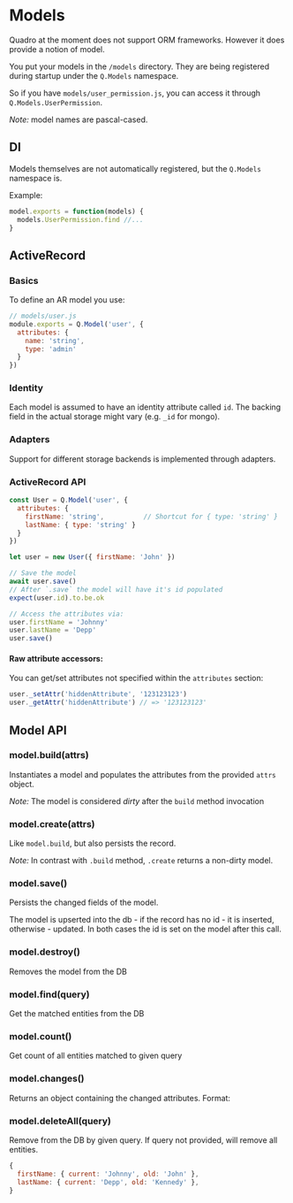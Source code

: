 # Models

Quadro at the moment does not support ORM frameworks. However it does provide a notion of model.

You put your models in the `/models` directory. They are being registered during startup under the `Q.Models` namespace.

So if you have `models/user_permission.js`, you can access it through `Q.Models.UserPermission`.

*Note:* model names are pascal-cased.

## DI

Models themselves are not automatically registered, but the `Q.Models` namespace is.

Example:

```js
model.exports = function(models) {
  models.UserPermission.find //...
}
```

## ActiveRecord

### Basics

To define an AR model you use:

```js
// models/user.js
module.exports = Q.Model('user', {
  attributes: {
    name: 'string',
    type: 'admin'
  }
})
```

### Identity

Each model is assumed to have an identity attribute called `id`. The backing
field in the actual storage might vary (e.g. `_id` for mongo).


### Adapters

Support for different storage backends is implemented through adapters.

### ActiveRecord API

```js
const User = Q.Model('user', {
  attributes: {
    firstName: 'string',          // Shortcut for { type: 'string' }
    lastName: { type: 'string' }
  }
})

let user = new User({ firstName: 'John' })

// Save the model
await user.save()
// After `.save` the model will have it's id populated
expect(user.id).to.be.ok

// Access the attributes via:
user.firstName = 'Johnny'
user.lastName = 'Depp'
user.save()
```

#### Raw attribute accessors:

You can get/set attributes not specified within the `attributes` section:

```js
user._setAttr('hiddenAttribute', '123123123')
user._getAttr('hiddenAttribute') // => '123123123'
```

## Model API

### model.build(attrs)

Instantiates a model and populates the attributes from the provided `attrs` object.

*Note:* The model is considered *dirty* after the `build` method invocation

### model.create(attrs)

Like `model.build`, but also persists the record.

*Note:* In contrast with `.build` method, `.create` returns a non-dirty model.

### model.save()

Persists the changed fields of the model.

The model is upserted into the db - if the record has no id - it is inserted,
otherwise - updated.
In both cases the id is set on the model after this call.


### model.destroy()

Removes the model from the DB


### model.find(query)

Get the matched entities from the DB


### model.count()

Get count of all entities matched to given query


### model.changes()

Returns an object containing the changed attributes. Format:

### model.deleteAll(query)

Remove from the DB by given query. If query not provided, will remove all entities.


```js
{
  firstName: { current: 'Johnny', old: 'John' },
  lastName: { current: 'Depp', old: 'Kennedy' },
}
```
